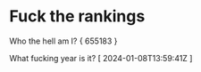 # Fuck the rankings

Who the hell am I?
{ 655183 }

What fucking year is it?
[ 2024-01-08T13:59:41Z ]
